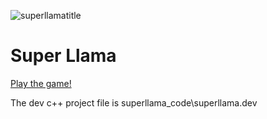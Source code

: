![superllamatitle](https://user-images.githubusercontent.com/3331628/76296892-4d98ed00-628d-11ea-9e16-3c235828f693.jpg)

Super Llama
===========
[Play the game!](https://github.com/remmyrcade/SuperLlama/releases)

The dev c++ project file is superllama_code\superllama.dev
